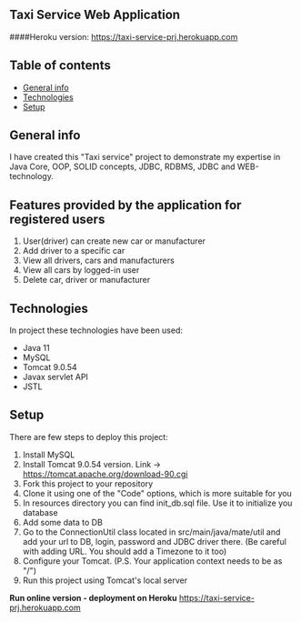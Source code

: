 ## Taxi Service Web Application

####Heroku version: https://taxi-service-prj.herokuapp.com

## Table of contents
* [General info](#general-info)
* [Technologies](#technologies)
* [Setup](#setup)

## General info
I have created this "Taxi service" project to demonstrate my expertise in Java Core, OOP, SOLID concepts, JDBC, RDBMS, 
JDBC and WEB-technology.

## Features provided by the application for registered users

1. User(driver) can create new car or manufacturer
2. Add driver to a specific car
3. View all drivers, cars and manufacturers
4. View all cars by logged-in user
5. Delete car, driver or manufacturer

## Technologies
In project these technologies have been used:

* Java 11
* MySQL
* Tomcat 9.0.54 
* Javax servlet API
* JSTL


## Setup
There are few steps to deploy this project:

1. Install MySQL 
2. Install Tomcat 9.0.54 version. Link -> https://tomcat.apache.org/download-90.cgi
3. Fork this project to your repository 
4. Clone it using one of the "Code" options, which is more suitable for you 
5. In resources directory you can find init_db.sql file. Use it to initialize you database 
6. Add some data to DB 
7. Go to the ConnectionUtil class located in src/main/java/mate/util and add your url to DB, login, password and JDBC driver there. (Be careful with adding URL. You should add a Timezone to it too)
8. Configure your Tomcat. (P.S. Your application context needs to be as "/")
9. Run this project using Tomcat's local server


**Run online version - deployment on Heroku** https://taxi-service-prj.herokuapp.com
